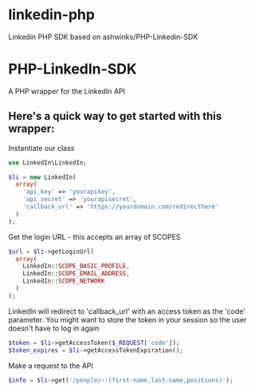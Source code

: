 linkedin-php
============

Linkedin PHP SDK based on ashwinks/PHP-Linkedin-SDK

PHP-LinkedIn-SDK
================

A PHP wrapper for the LinkedIn API


Here's a quick way to get started with this wrapper:
---

Instantiate our class
```php
use LinkedIn\LinkedIn;

$li = new LinkedIn(
  array(
    'api_key' => 'yourapikey', 
    'api_secret' => 'yourapisecret', 
    'callback_url' => 'https://yourdomain.com/redirecthere'
  )
);
```

Get the login URL - this accepts an array of SCOPES
```php
$url = $li->getLoginUrl(
  array(
    LinkedIn::SCOPE_BASIC_PROFILE, 
    LinkedIn::SCOPE_EMAIL_ADDRESS, 
    LinkedIn::SCOPE_NETWORK
  )
);
```

LinkedIn will redirect to 'callback_url' with an access token as the 'code' parameter. 
You might want to store the token in your session so the user doesn't have to log in again
```php
$token = $li->getAccessToken($_REQUEST['code']);
$token_expires = $li->getAccessTokenExpiration();
```

Make a request to the API
```php
$info = $li->get('/people/~:(first-name,last-name,positions)');
```

